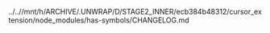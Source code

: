 ../..//mnt/h/ARCHIVE/.UNWRAP/D/STAGE2_INNER/ecb384b48312/cursor_extension/node_modules/has-symbols/CHANGELOG.md